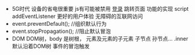 - 5G时代 设备的省电很重要  js有可能被禁用
  <a href="/login">登录</a> 跳转页面  功能的实现
  script  addEventListener  更好的用户体验
  无障碍的互联网访问
-  event.preventDefault();  //组织默认行为
-  event.stopPropagation(); //阻止默认冒泡
-  DOM  DOM树，body 是树根， 元素及元素的子元素 子节点 孙节点...
   .inner 默认沿着DOM树 事件的冒泡触发